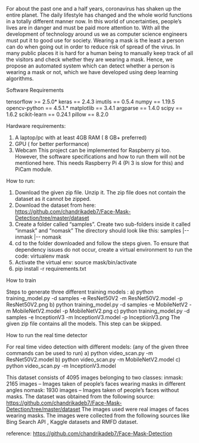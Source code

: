 For about the past one and a half years, coronavirus has shaken up the entire planet. The daily lifestyle has changed and the whole world
functions in a totally different manner now. In this world of uncertainties, people’s lives are in danger and must be paid more attention to.
With all the development of technology around us we as computer science engineers must put it to good use for society. Wearing a mask is
the least a person can do when going out in order to reduce risk of spread of the virus. In many public places it is hard for a human being to
manually keep track of all the visitors and check whether they are wearing a mask. Hence, we propose an automated system which can detect
whether a person is wearing a mask or not, which we have developed using deep learning algorithms.

Software Requirements

tensorflow >= 2.5.0*
keras == 2.4.3
imutils == 0.5.4
numpy == 1.19.5
opencv-python == 4.5.1.*
matplotlib == 3.4.1
argparse == 1.4.0
scipy == 1.6.2
scikit-learn == 0.24.1
pillow == 8.2.0

Hardware requirements:
1. A laptop/pc with at least 4GB RAM ( 8 GB+ preferred)
2. GPU ( for better performance)
3. Webcam
This project can be implemented for Raspberry pi too. However, the software specifications and how to run them
will not be mentioned here. This needs Raspberry Pi 4 (Pi 3 is slow for this) and PiCam module.


How to run: 
1. Download the given zip file. Unzip it. The zip file does not contain the dataset as it cannot be zipped.
2. Download the dataset from here: https://github.com/chandrikadeb7/Face-Mask-Detection/tree/master/dataset
3. Create a folder called “samples”. Create two sub-folders inside it called “inmask” and “nomask”
The directory should look like this:
samples
|-- inmask
|-- nomask
4. cd to the folder downloaded and follow the steps given. To ensure that dependency issues do not occur, create a virtual environment to run the code:
virtualenv mask
5. Activate the virtual env:
source mask/bin/activate
6. pip install -r requirements.txt

How to train

Steps to generate three different training models :
a) python training_model.py -d samples -e ResNet50V2 -m ResNet50V2.model -p ResNet50V2.png
b) python training_model.py -d samples -e MobileNetV2 -m MobileNetV2.model -p MobileNetV2.png
c) python training_model.py -d samples -e InceptionV3 -m InceptionV3.model -p InceptionV3.png
The given zip file contains all the models. This step can be skipped.

How to run the real time detector

For real time video detection with different models: (any of the given three commands can be used to run)
a) python video_scan.py -m ResNet50V2.model
b) python video_scan.py -m MobileNetV2.model
c) python video_scan.py -m InceptionV3.model


This dataset consists of 4095 images belonging to two classes:
inmask: 2165 images – Images taken of people’s faces wearing masks in different angles
nomask: 1930 images – Images taken of people’s faces without masks.
The dataset was obtained from the following source: https://github.com/chandrikadeb7/Face-Mask-Detection/tree/master/dataset
The images used were real images of faces wearing masks. The images were collected from the following sources like Bing Search API , Kaggle datasets and RMFD dataset.

reference: 
https://github.com/chandrikadeb7/Face-Mask-Detection
